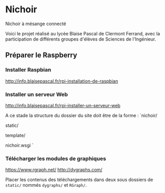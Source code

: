 # Nichoir
Nichoir à mésange connecté

Voici le projet réalisé au lycée Blaise Pascal de Clermont Ferrand, avec la participation de différents groupes d'élèves de Sciences de l'Ingénieur.


## Préparer le Raspberry
### Installer Raspbian
http://info.blaisepascal.fr/rpi-installation-de-raspbian

### Installer un serveur Web
http://info.blaisepascal.fr/rpi-installer-un-serveur-web

A ce stade la structure du dossier du site doit être de la forme :
`nichoir/

  static/
  
  template/
  
  nichoir.wsgi
`
### Télécharger les modules de graphiques
https://www.rgraph.net/
http://dygraphs.com/

Placer les contenus des téléchargements dans deux sous dossiers de `static/` nommés `dygraphs/` et `RGraph/`.
